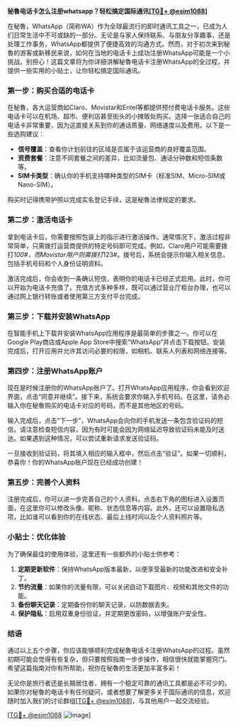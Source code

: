 **秘魯电话卡怎么注册whatsapp？轻松搞定国际通讯[[TG💪+ @esim1088](https://t.me/s/esim1088)]**

在秘魯，WhatsApp（简称WA）作为全球最流行的即时通讯工具之一，已成为人们日常生活中不可或缺的一部分。无论是与家人保持联系、与朋友分享趣事，还是处理工作事务，WhatsApp都提供了便捷高效的沟通方式。然而，对于初次来到秘魯的游客或新移民来说，如何在当地的电话卡上成功注册WhatsApp可能是一个小挑战。别担心！这篇文章将为你详细讲解秘魯电话卡注册WhatsApp的全过程，并提供一些实用的小贴士，让你轻松搞定国际通讯。

### 第一步：购买合适的电话卡

在秘魯，各大运营商如Claro、Movistar和Entel等都提供预付费电话卡服务。这些电话卡可以在机场、超市、便利店甚至街头的小摊贩处购买。选择一张适合自己的电话卡非常重要，因为这直接关系到你的通话质量、网络速度以及费用。以下是一些选购建议：

- **信号覆盖**：查看你计划前往的区域是否属于该运营商的良好覆盖范围。
- **资费套餐**：注意不同套餐之间的差异，比如流量包、通话分钟数和短信条数等。
- **SIM卡类型**：确认你的手机支持哪种类型的SIM卡（标准SIM、Micro-SIM或Nano-SIM）。

购买时记得携带护照以完成实名登记手续，这是秘魯法律规定的要求。

### 第二步：激活电话卡

拿到电话卡后，你需要按照包装上的指示进行激活操作。通常情况下，激活过程非常简单，只需拨打运营商提供的特定号码即可完成。例如，Claro用户可能需要拨打*100#，而Movistar用户则需拨打*123#。拨号后，系统会提示你输入相关信息，包括手机号码和个人身份证明资料。

激活完成后，你会收到一条确认短信，表明你的电话卡已经正式启用。此时，你可以开始为电话卡充值了。充值方式多种多样，既可以通过营业厅柜台办理，也可以通过网上银行转账或者使用第三方支付平台完成。

### 第三步：下载并安装WhatsApp

在智能手机上下载并安装WhatsApp应用程序是最简单的步骤之一。你可以在Google Play商店或Apple App Store中搜索“WhatsApp”并点击下载按钮。安装完成后，打开应用并允许其访问必要的权限，如相机、联系人列表和网络连接等。

### 第四步：注册WhatsApp账户

现在是时候注册你的WhatsApp账户了。打开WhatsApp应用程序，你会看到欢迎界面，点击“同意并继续”。接下来，系统会要求你输入手机号码。在这里，请务必输入你在秘魯购买的电话卡对应的号码，而不是其他地区的号码。

输入完成后，点击“下一步”，WhatsApp会向你的手机发送一条包含验证码的短信。请注意检查短信内容，因为有时可能会因为网络延迟导致验证码未能及时送达。如果遇到这种情况，可以尝试重新请求发送验证码。

一旦接收到验证码，将其填入相应的输入框中，然后点击“验证”。如果一切顺利，恭喜你！你的WhatsApp账户现在已经成功创建！

### 第五步：完善个人资料

注册完成后，你可以进一步完善自己的个人资料。点击右下角的图标进入设置页面，在这里你可以修改头像、昵称、状态信息等内容。此外，还可以设置隐私选项，比如谁可以看到你的在线状态、最后上线时间以及个人资料照片等。

### 小贴士：优化体验

为了确保最佳的使用体验，这里还有一些额外的小贴士供参考：

1. **定期更新软件**：保持WhatsApp版本最新，以便享受最新的功能改进和安全补丁。
2. **节约流量**：如果你的流量有限，可以关闭自动下载图片、视频和其他文件的功能。
3. **备份聊天记录**：定期备份你的聊天记录，以防数据丢失。
4. **保护隐私**：启用双重身份验证，并定期更改密码，以增强账户安全性。

### 结语

通过以上五个步骤，你应该能够顺利完成秘魯电话卡注册WhatsApp的过程。虽然初期可能会觉得有些复杂，但只要按照指南一步步操作，相信很快就能掌握窍门。希望这篇指南对你有所帮助，祝你在秘魯的生活更加丰富多彩！

无论你是旅行者还是长期居住者，拥有一个稳定可靠的通讯工具都是必不可少的。如果你对秘魯的电话卡有任何疑问，或者想要了解更多关于国际通讯的信息，欢迎随时加入我们的讨论群组[[TG💪+ @esim1088](https://t.me/s/esim1088)]，与其他用户一起交流经验。

[[TG💪+ @esim1088](https://t.me/s/esim1088) ![Image](https://i.postimg.cc/4NQfJmqS/Snipaste-2025-05-13-00-14-12.png)]